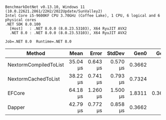 ```

BenchmarkDotNet v0.13.10, Windows 11 (10.0.22621.2861/22H2/2022Update/SunValley2)
Intel Core i5-9600KF CPU 3.70GHz (Coffee Lake), 1 CPU, 6 logical and 6 physical cores
.NET SDK 8.0.100
  [Host]   : .NET 8.0.0 (8.0.23.53103), X64 RyuJIT AVX2
  .NET 8.0 : .NET 8.0.0 (8.0.23.53103), X64 RyuJIT AVX2

Job=.NET 8.0  Runtime=.NET 8.0  

```
| Method                | Mean     | Error    | StdDev   | Gen0   | Gen1   | Allocated |
|---------------------- |---------:|---------:|---------:|-------:|-------:|----------:|
| NextormCompiledToList | 35.04 μs | 0.643 μs | 0.570 μs | 0.3662 |      - |   1.73 KB |
| NextormCachedToList   | 38.22 μs | 0.741 μs | 0.793 μs | 0.7324 |      - |   3.41 KB |
| EFCore                | 64.18 μs | 1.260 μs | 1.500 μs | 1.8311 | 0.3662 |   8.63 KB |
| Dapper                | 42.79 μs | 0.772 μs | 0.858 μs | 0.3662 |      - |   1.88 KB |
